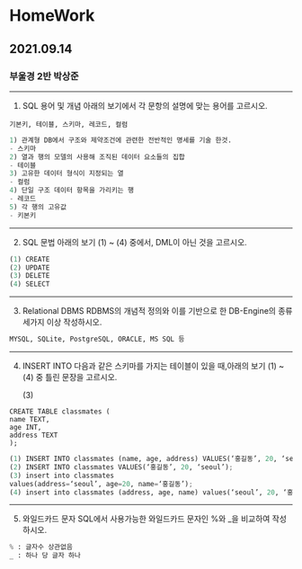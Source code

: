 

# HomeWork

## 2021.09.14

### 부울경 2반 박상준
---

1.	SQL 용어 및 개념
   아래의 보기에서 각 문항의 설명에 맞는 용어를 고르시오.
   
   `기본키, 테이블, 스키마, 레코드, 컬럼`

```python
1) 관계형 DB에서 구조와 제약조건에 관련한 전반적인 명세를 기술 한것.
- 스키마
2) 열과 행의 모델의 사용해 조직된 데이터 요소들의 집합
- 테이블
3) 고유한 데이터 형식이 지정되는 열
- 컬럼
4) 단일 구조 데이터 항목을 가리키는 행
- 레코드
5) 각 행의 고유값
- 키본키
```
---

2. SQL 문법
   아래의 보기 (1) ~ (4) 중에서, DML이 아닌 것을 고르시오.

```python
(1)	CREATE
(2)	UPDATE
(3)	DELETE
(4)	SELECT
```
---

3. Relational DBMS
   RDBMS의 개념적 정의와 이를 기반으로 한 DB-Engine의 종류 세가지 이상 작성하시오.

```python
MYSQL, SQLite, PostgreSQL, ORACLE, MS SQL 등
```
---

4. INSERT INTO
   다음과 같은 스키마를 가지는 테이블이 있을 때,아래의 보기 (1) ~ (4) 중 틀린 문장을 고르시오.
   
   (3)

```sqlite
CREATE TABLE classmates (
name TEXT,
age INT,
address TEXT
);
```
```python
(1)	INSERT INTO classmates (name, age, address) VALUES(‘홍길동’, 20, ‘seoul’);
(2)	INSERT INTO classmates VALUES(‘홍길동’, 20, ‘seoul’);
(3)	insert into classmates
values(address=‘seoul’, age=20, name=‘홍길동’);
(4)	insert into classmates (address, age, name) values(‘seoul’, 20, ‘홍길동’);
```
---

5. 와일드카드 문자
   SQL에서 사용가능한 와일드카드 문자인 %와 _을 비교하여 작성하시오.

```python
% : 글자수 상관없음
_ : 하나 당 글자 하나
```